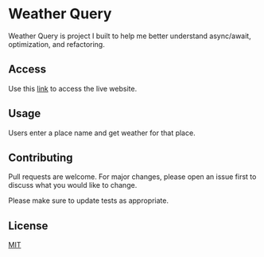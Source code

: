 # Weather Query

Weather Query is project I built to help me better understand async/await, optimization, and refactoring. 

## Access

Use this [link](https://mingos1.github.io/Weather-app-refactor/) to access the live website. 


## Usage

Users enter a place name and get weather for that place.

## Contributing
Pull requests are welcome. For major changes, please open an issue first to discuss what you would like to change.

Please make sure to update tests as appropriate.

## License
[MIT](https://choosealicense.com/licenses/mit/)